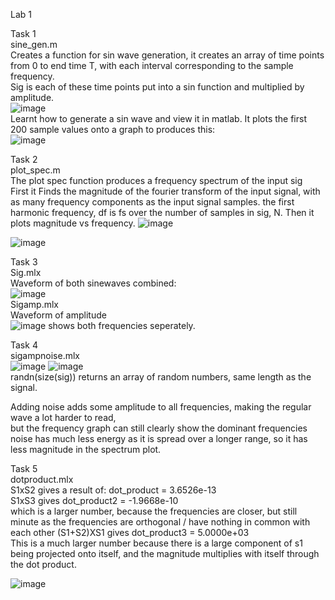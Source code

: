 Lab 1  

Task 1  
sine_gen.m  
Creates a function for sin wave generation, it creates an array of time points from 0 to end  time T, with each interval corresponding to the sample frequency.  
Sig is each of these time points put into a sin function and multiplied by amplitude.  
![image](https://github.com/user-attachments/assets/4d093e58-caa0-49f3-b8f0-db3e29a7fe55)  
Learnt how to generate a sin wave and view it in matlab. It plots the first 200 sample values onto a graph to produces this:  
![image](https://github.com/user-attachments/assets/10558c2f-715f-4293-9655-f3ce2644f250)

Task 2  
plot_spec.m  
The plot spec function produces a frequency spectrum of the input sig  
First it Finds the magnitude of the fourier transform of the input signal, with as many frequency components as the input signal samples. the first harmonic frequency, df is fs over the number of samples in sig, N. Then it plots magnitude vs frequency.
![image](https://github.com/user-attachments/assets/6c220845-df14-4ff5-b791-8c95781c106b)

![image](https://github.com/user-attachments/assets/301932e1-6e0f-479b-9560-d4cc8a6ff81b)

Task 3  
Sig.mlx  
Waveform of both sinewaves combined:  
![image](https://github.com/user-attachments/assets/24a3e4ad-89e3-42dc-b41c-20a37719350d)  
Sigamp.mlx  
Waveform of amplitude  
![image](https://github.com/user-attachments/assets/981af629-08d5-4217-985b-94860b476c69)
shows both frequencies seperately.  

Task 4  
sigampnoise.mlx  
![image](https://github.com/user-attachments/assets/59216b8d-3792-40bf-bea8-41b465cf1b82)
![image](https://github.com/user-attachments/assets/4fe13bd5-1714-490b-8f3f-94e4f5fec7c9)  
randn(size(sig)) returns an array of random numbers, same length as the signal.  
  
Adding noise adds some amplitude to all frequencies, making the regular wave a lot harder to read,  
but the frequency graph can still clearly show the dominant frequencies    
noise has much less energy as it is spread over a longer range, so it has less magnitude in the spectrum plot.  

Task 5  
dotproduct.mlx  
S1xS2 gives a result of: dot_product = 3.6526e-13  
S1xS3 gives dot_product2 = -1.9668e-10  
which is a larger number, because the frequencies are closer, but still minute as the frequencies are orthogonal / have nothing in common with each other
(S1+S2)XS1 gives dot_product3 = 5.0000e+03  
This is a much larger number because there is a large component of s1 being projected onto itself, and the magnitude multiplies with itself through the dot product.  

![image](https://github.com/user-attachments/assets/282339ef-f8ae-4033-80dc-9c3348c39e65)

